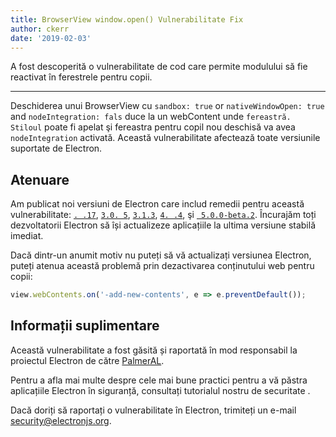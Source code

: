 ```yaml
---
title: BrowserView window.open() Vulnerabilitate Fix
author: ckerr
date: '2019-02-03'
---
```


A fost descoperită o vulnerabilitate de cod care permite modulului să fie reactivat în ferestrele pentru copii.

---

Deschiderea unui BrowserView cu `sandbox: true` or `nativeWindowOpen: true` and `nodeIntegration: fals` duce la un webContent unde `fereastră. Stiloul` poate fi apelat şi fereastra pentru copil nou deschisă va avea `nodeIntegration` activată. Această vulnerabilitate afectează toate versiunile suportate de Electron.

## Atenuare

Am publicat noi versiuni de Electron care includ remedii pentru această vulnerabilitate: [`. .17`](https://github.com/electron/electron/releases/tag/v2.0.17), [`3.0. 5`](https://github.com/electron/electron/releases/tag/v3.0.15), [`3.1.3`](https://github.com/electron/electron/releases/tag/v3.1.3), [`4. .4`](https://github.com/electron/electron/releases/tag/v4.0.4), şi [` 5.0.0-beta.2`](https://github.com/electron/electron/releases/tag/v5.0.0-beta.2). Încurajăm toți dezvoltatorii Electron să își actualizeze aplicațiile la ultima versiune stabilă imediat.

Dacă dintr-un anumit motiv nu puteți să vă actualizați versiunea Electron, puteți atenua această problemă prin dezactivarea conținutului web pentru copii:

```javascript
view.webContents.on('-add-new-contents', e => e.preventDefault());
```

## Informații suplimentare

Această vulnerabilitate a fost găsită și raportată în mod responsabil la proiectul Electron de către [PalmerAL](https://github.com/PalmerAL).

Pentru a afla mai multe despre cele mai bune practici pentru a vă păstra aplicațiile Electron în siguranță, consultați tutorialul nostru de securitate [](https://electronjs.org/docs/tutorial/security).

Dacă doriți să raportați o vulnerabilitate în Electron, trimiteți un e-mail security@electronjs.org.
